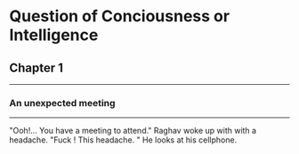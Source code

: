 # Question of Conciousness or Intelligence
## Chapter 1
------------
### An unexpected meeting
-------------------------

"Ooh!... You have a meeting to attend." Raghav woke up with with a headache. "Fuck ! This headache. " He looks at his cellphone.  